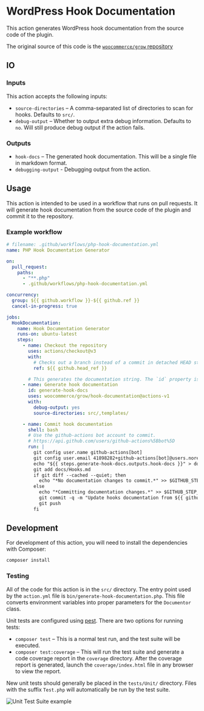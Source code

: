 # WordPress Hook Documentation

This action generates WordPress hook documentation from the source code of the plugin.

The original source of this code is the [`woocommerce/grow` repository](https://github.com/woocommerce/grow/tree/trunk/packages/github-actions/actions/hook-documentation)

## IO

### Inputs

This action accepts the following inputs:

* `source-directories` – A comma-separated list of directories to scan for hooks. Defaults to `src/`.
* `debug-output` – Whether to output extra debug information. Defaults to `no`. Will still produce debug output if the action fails.

### Outputs

* `hook-docs` – The generated hook documentation. This will be a single file in markdown format.
* `debugging-output` - Debugging output from the action.

## Usage

This action is intended to be used in a workflow that runs on pull requests. It will generate hook documentation from the source code of the plugin and commit it to the repository.

### Example workflow

```yaml
# filename: .github/workflows/php-hook-documentation.yml
name: PHP Hook Documentation Generator

on:
  pull_request:
    paths:
      - "**.php"
      - .github/workflows/php-hook-documentation.yml

concurrency:
  group: ${{ github.workflow }}-${{ github.ref }}
  cancel-in-progress: true

jobs:
  HookDocumentation:
    name: Hook Documentation Generator
    runs-on: ubuntu-latest
    steps:
      - name: Checkout the repository
        uses: actions/checkout@v3
        with:
          # Checks out a branch instead of a commit in detached HEAD state
          ref: ${{ github.head_ref }}

        # This generates the documentation string. The `id` property is used to reference the output in the next step.
      - name: Generate hook documentation
        id: generate-hook-docs
        uses: woocommerce/grow/hook-documentation@actions-v1
        with:
          debug-output: yes
          source-directories: src/,templates/

      - name: Commit hook documentation
        shell: bash
        # Use the github-actions bot account to commit.
        # https://api.github.com/users/github-actions%5Bbot%5D
        run: |
          git config user.name github-actions[bot]
          git config user.email 41898282+github-actions[bot]@users.noreply.github.com
          echo "${{ steps.generate-hook-docs.outputs.hook-docs }}" > docs/Hooks.md
          git add docs/Hooks.md
          if git diff --cached --quiet; then
            echo "*No documentation changes to commit.*" >> $GITHUB_STEP_SUMMARY
          else
            echo "*Committing documentation changes.*" >> $GITHUB_STEP_SUMMARY
            git commit -q -m "Update hooks documentation from ${{ github.head_ref }} branch."
            git push
          fi
```

## Development

For development of this action, you will need to install the dependencies with Composer:

```bash
composer install
```

### Testing

All of the code for this action is in the `src/` directory. The entry point used by the `action.yml` file is `bin/generate-hook-documentation.php`. This file converts environment variables into proper parameters for the `Documentor` class.

Unit tests are configured using [pest](https://pestphp.com/). There are two options for running tests:

* `composer test` – This is a normal test run, and the test suite will be executed.
* `composer test:coverage` – This will run the test suite and generate a code coverage report in the `coverage` directory. After the coverage report is generated, launch the `coverage/index.html` file in any browser to view the report.

New unit tests should generally be placed in the `tests/Unit/` directory. Files with the suffix `Test.php` will automatically be run by the test suite.

![Unit Test Suite example](/.github/images/hook-documentation-unit-test-run.png)
